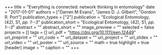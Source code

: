 +++
title = "Everything is connected: network thinking in entomology"
date = "2017-01-01"
authors = ["Darren M Evans", "James D. J. Gilbert", "Gordon R. Port"]
publication_types = ["2"]
publication = "Ecological Entomology, (42), S1, _pp. 1--3_"
publication_short = "Ecological Entomology, (42), S1, _pp. 1--3_"
abstract = ""
abstract_short = ""
image_preview = ""
selected = false
projects = []
tags = []
url_pdf = "https://doi.org/10.1111/een.12449"
url_preprint = ""
url_code = ""
url_dataset = ""
url_project = ""
url_slides = ""
url_video = ""
url_poster = ""
url_source = ""
math = true
highlight = true
[header]
image = ""
caption = ""
+++
